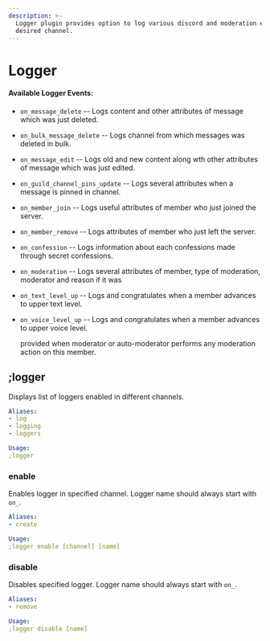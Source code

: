 ```yaml
---
description: >-
  Logger plugin provides option to log various discord and moderation events in
  desired channel.
---
```


# Logger

#### Available Logger Events:

* `on_message_delete` -- Logs content and other attributes of message which was just deleted.
* `on_bulk_message_delete` -- Logs channel from which messages was deleted in bulk.
* `on_message_edit` -- Logs old and new content along wth other attributes of message which was just edited.
* `on_guild_channel_pins_update` -- Logs several attributes when a message is pinned in channel.
* `on_member_join` -- Logs useful attributes of member who just joined the server.
* `on_member_remove` -- Logs attributes of member who just left the server.
* `on_confession` -- Logs information about each confessions made through secret confessions.
* `on_moderation` -- Logs several attributes of member, type of moderation, moderator and reason if it was
* `on_text_level_up` -- Logs and congratulates when a member advances to upper text level.
* `on_voice_level_up` -- Logs and congratulates when a member advances to upper voice level.

  provided when moderator or auto-moderator performs any moderation action on this member.

## ;logger

Displays list of loggers enabled in different channels.

```yaml
Aliases:
- log
- logging
- loggers

Usage:
;logger
```

### enable

Enables logger in specified channel. Logger name should always start with `on_`.

```yaml
Aliases:
- create

Usage:
;logger enable [channel] [name]
```

### disable

Disables specified logger. Logger name should always start with `on_`.

```yaml
Aliases:
- remove

Usage:
;logger disable [name]
```

